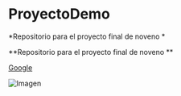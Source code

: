 # ProyectoDemo


*Repositorio para el proyecto final de noveno * 


**Repositorio para el proyecto final de noveno ** 

[Google](https://www.google.com/)


![Imagen](https://encrypted-tbn0.gstatic.com/images?q=tbn:ANd9GcRy6SxkKB5kb0gnWFZm1TzcAV0hs98_HTWQfEs8KH41tcPIYU_ytA)

